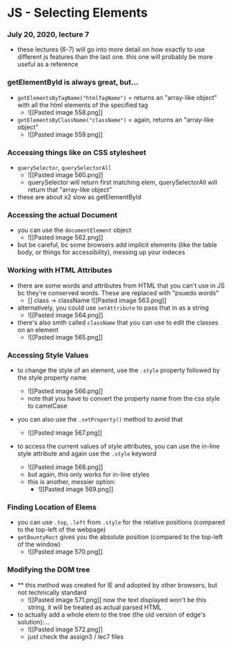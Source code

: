 # JS - Selecting Elements
### July 20, 2020, lecture 7

- these lectures (6-7) will go into more detail on how exactly to use different js features than the last one. this one will probably be more useful as a reference

### getElementById is always great, but...
- `getElementsByTagName("htmlTagName")` = returns an "array-like object" with all the html elements of the specified tag
	- ![[Pasted image 558.png]]
- `getElementsByClassName("className")` = again, returns an "array-like object"
	- ![[Pasted image 559.png]]

### Accessing things like on CSS stylesheet
- `querySelector`, `querySelectorAll`
	- ![[Pasted image 560.png]]
	- querySelector will return first matching elem, querySelectorAll will return that "array-like object"
- these are about x2 slow as getElementById

### Accessing the actual Document
- you can use the `documentElement` object
	- ![[Pasted image 562.png]]
- but be careful, bc some browsers add implicit elements (like the table body, or things for accessibility), messing up your indeces

### Working with HTML Attributes
- there are some words and attributes from HTML that you can't use in JS bc they're conserved words. These are replaced with "psuedo words"
	- [] class -> className ![[Pasted image 563.png]] 
- alternatively, you could use `setAttribute` to pass that in as a string
	- ![[Pasted image 564.png]]
- there's also smth called `className` that you can use to edit the classes on an element
	- ![[Pasted image 565.png]]

### Accessing Style Values
- to change the style of an element, use the `.style` property followed by the style property name
	- ![[Pasted image 566.png]]
	- note that you have to convert the property name from the css style to camelCase
- you can also use the `.setProperty()` method to avoid that
	- ![[Pasted image 567.png]]
	
- to access the current values of style attributes, you can use the in-line style attribute and again use the `.style` keyword
	- ![[Pasted image 568.png]]
	- but again, this only works for in-line styles
	- this is another, messier option:
		- ![[Pasted image 569.png]]

### Finding Location of Elems
- you can use `.top`, `.left` from `.style` for the relative positions (compared to the top-left of the webpage)
- `getBountyRect` gives you the absolute position (compared to the top-left of the window)
	- ![[Pasted image 570.png]]

### Modifying the DOM tree
- ** this method was created for IE and adopted by other browsers, but not technically standard
	- ![[Pasted image 571.png]] now the text displayed won't be this string, it will be treated as actual parsed HTML
- to actually add a whole elem to the tree (the old version of edge's solution):...
	- ![[Pasted image 572.png]]
	- just check the assign3 / lec7 files
















